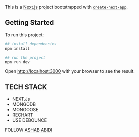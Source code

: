This is a [Next.js](https://nextjs.org/) project bootstrapped with [`create-next-app`](https://github.com/vercel/next.js/tree/canary/packages/create-next-app).

## Getting Started

To run this project:

```Bash
## install dependencies
npm install

## run the project
npm run dev
```

Open [http://localhost:3000](http://localhost:3000) with your browser to see the result.

## TECH STACK

- NEXT.Js
- MONGODB
- MONGOOSE
- RECHART
- USE DEBOUNCE

FOLLOW [ASHAB ABIDI](https://github.com/AshabWazowski)